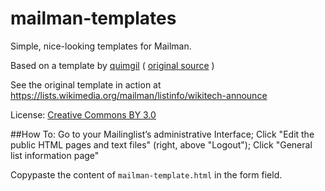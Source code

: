 mailman-templates
=================

Simple, nice-looking  templates for Mailman.

Based on a template by [quimgil](https://github.com/quimgil) ( [original source](https://github.com/quimgil/mailman-templates) )


See the original template in action at https://lists.wikimedia.org/mailman/listinfo/wikitech-announce

License: [Creative Commons BY 3.0](https://creativecommons.org/licenses/by/3.0/)

##How To:
Go to your Mailinglist’s administrative Interface; Click "Edit the public HTML pages and text files" (right, above "Logout"); Click "General list information page"

Copypaste the content of `mailman-template.html` in the form field.

